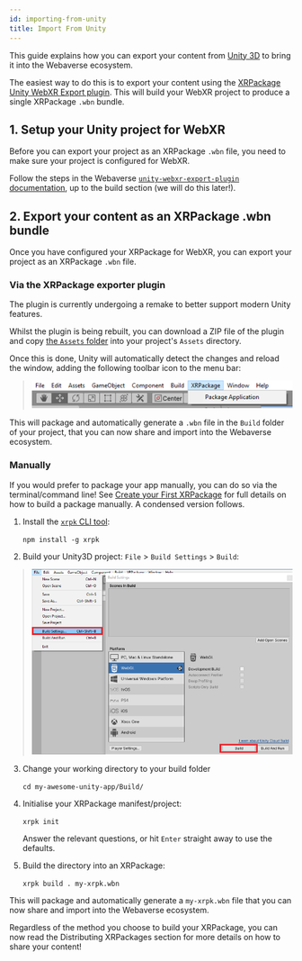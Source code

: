 ```yaml
---
id: importing-from-unity
title: Import From Unity
---
```


This guide explains how you can export your content from <a href="https://unity3d.com/" target="_blank" rel="noopener noreferrer">Unity 3D</a> to bring it into the Webaverse ecosystem.

The easiest way to do this is to export your content using the <a href="https://github.com/webaverse/unity-webxr-export-plugin" target="_blank" rel="noopener noreferrer">XRPackage Unity WebXR Export plugin</a>. This will build your WebXR project to produce a single XRPackage `.wbn` bundle.

## 1. Setup your Unity project for WebXR

Before you can export your project as an XRPackage `.wbn` file, you need to make sure your project is configured for WebXR.

Follow the steps in the Webaverse <a href="https://github.com/webaverse/unity-webxr-export-plugin/blob/master/docs/project-setup.md" target="_blank" rel="noopener noreferrer">`unity-webxr-export-plugin` documentation</a>, up to the build section (we will do this later!).

## 2. Export your content as an XRPackage .wbn bundle

Once you have configured your XRPackage for WebXR, you can export your project as an XRPackage `.wbn` file.

### Via the XRPackage exporter plugin

The plugin is currently undergoing a remake to better support modern Unity features.

Whilst the plugin is being rebuilt, you can download a ZIP file of the plugin and copy <a href="https://github.com/webaverse/unity-webxr-export-plugin/tree/master/Assets" target="_blank" rel="noopener noreferrer">the `Assets` folder</a> into your project's `Assets` directory.

Once this is done, Unity will automatically detect the changes and reload the window, adding the following toolbar icon to the menu bar:

> ![Unity XRPackage Exporter toolbar icon](/img/unity-exporter-1-package-app-btn.png)

This will package and automatically generate a `.wbn` file in the `Build` folder of your project, that you can now share and import into the Webaverse ecosystem.

### Manually

If you would prefer to package your app manually, you can do so via the terminal/command line! See [Create your First XRPackage](../developer/creating-an-xrpk.md) for full details on how to build a package manually. A condensed version follows.

1. Install the <a href="https://github.com/webaverse/xrpackage-cli/" target="_blank" rel="noopener noreferrer">`xrpk` CLI tool</a>:

   `npm install -g xrpk`

2. Build your Unity3D project: `File` > `Build Settings` > `Build`:

> ![Unity Build panel](/img/unity-exporter-2-manual-build.png)

3. Change your working directory to your build folder

   `cd my-awesome-unity-app/Build/`

4. Initialise your XRPackage manifest/project:

   `xrpk init`

   Answer the relevant questions, or hit `Enter` straight away to use the defaults.

5. Build the directory into an XRPackage:

   `xrpk build . my-xrpk.wbn`

This will package and automatically generate a `my-xrpk.wbn` file that you can now share and import into the Webaverse ecosystem.

Regardless of the method you choose to build your XRPackage, you can now read the Distributing XRPackages section for more details on how to share your content!
